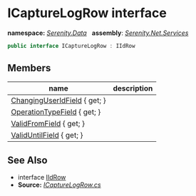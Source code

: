 # ICaptureLogRow interface
**namespace:** *[Serenity.Data](../README.md#serenity.data-namespace)*   **assembly**: *[Serenity.Net.Services](../README.md)*

```csharp
public interface ICaptureLogRow : IIdRow
```

## Members

| name | description |
| --- | --- |
| [ChangingUserIdField](ICaptureLogRow/ChangingUserIdField.md) { get; } |  |
| [OperationTypeField](ICaptureLogRow/OperationTypeField.md) { get; } |  |
| [ValidFromField](ICaptureLogRow/ValidFromField.md) { get; } |  |
| [ValidUntilField](ICaptureLogRow/ValidUntilField.md) { get; } |  |

## See Also

* interface [IIdRow](../Serenity.Net.Entity/IIdRow.md)
* **Source:** *[ICaptureLogRow.cs](https://github.com/serenity-is/Serenity/blob/master/src/Serenity.Net.Services/RequestHandlers/IntegratedFeatures/CaptureLog/ICaptureLogRow.cs)*